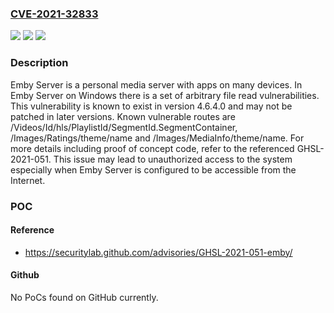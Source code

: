 ### [CVE-2021-32833](https://cve.mitre.org/cgi-bin/cvename.cgi?name=CVE-2021-32833)
![](https://img.shields.io/static/v1?label=Product&message=Emby.Releases&color=blue)
![](https://img.shields.io/static/v1?label=Version&message=%3C%3D%204.6.4.0%20&color=brightgreen)
![](https://img.shields.io/static/v1?label=Vulnerability&message=CWE-552%20Files%20or%20Directories%20Accessible%20to%20External%20Parties&color=brightgreen)

### Description

Emby Server is a personal media server with apps on many devices. In Emby Server on Windows there is a set of arbitrary file read vulnerabilities. This vulnerability is known to exist in version 4.6.4.0 and may not be patched in later versions. Known vulnerable routes are /Videos/Id/hls/PlaylistId/SegmentId.SegmentContainer, /Images/Ratings/theme/name and /Images/MediaInfo/theme/name. For more details including proof of concept code, refer to the referenced GHSL-2021-051. This issue may lead to unauthorized access to the system especially when Emby Server is configured to be accessible from the Internet.

### POC

#### Reference
- https://securitylab.github.com/advisories/GHSL-2021-051-emby/

#### Github
No PoCs found on GitHub currently.

